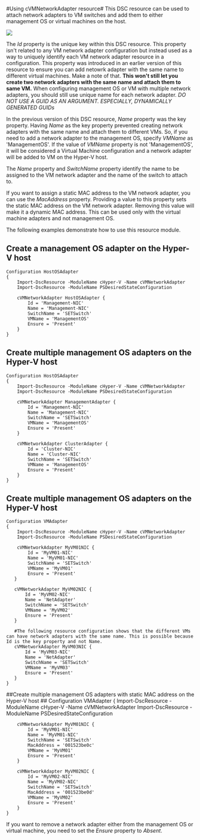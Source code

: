 #Using cVMNetworkAdapter resource#
This DSC resource can be used to attach network adapters to VM switches and add them to either management OS or virtual machines on the host.

![](http://i.imgur.com/KVSWBo8.png)

The *Id* property is the unique key within this DSC resource. This property isn't related to any VM network adapter configuration but instead used as a way to uniquely identify each VM network adapter resource in a configuration. This property was introduced in an earlier version of this resource to ensure you can add netowrk adapter with the same name to different virtual machines. Make a note of that. **This won't still let you create two network adapters with the same name and attach them to same VM.** When configuring management OS or VM with multiple network adapters, you should still use unique name for each network adapter. *DO NOT USE A GUID AS AN ARGUMENT. ESPECIALLY, DYNAMICALLY GENERATED GUIDs*

In the previous version of this DSC resource, *Name* property was the key property. Having *Name* as the key property prevented creating network adapters with the same name and attach them to different VMs. So, if you need to add a network adapter to the management OS, specify *VMName* as 'ManagementOS'. If the value of *VMName* property is not 'ManagementOS', it will be considered a Virtual Machine configuration and a network adapter will be added to VM on the Hyper-V host.

The *Name* property and *SwitchName* property identify the name to be assigned to the VM network adapter and the name of the switch to attach to. 

If you want to assign a static MAC address to the VM network adapter, you can use the *MacAddress* property. Providing a value to this property sets the static MAC address on the VM network adapter. Removing this value will make it a dynamic MAC address. This can be used only with the virtual machine adapters and not management OS.

The following examples demonstrate how to use this resource module.

## Create a management OS adapter on the Hyper-V host ##
    Configuration HostOSAdapter
    {
        Import-DscResource -ModuleName cHyper-V -Name cVMNetworkAdapter
        Import-DscResource -ModuleName PSDesiredStateConfiguration
    
        cVMNetworkAdapter HostOSAdapter {
    	    Id = 'Management-NIC'
            Name = 'Management-NIC'
    	    SwitchName = 'SETSwitch'
            VMName = 'ManagementOS'
    	    Ensure = 'Present'
        }
    }

## Create multiple management OS adapters on the Hyper-V host ##
    Configuration HostOSAdapter
    {
        Import-DscResource -ModuleName cHyper-V -Name cVMNetworkAdapter
        Import-DscResource -ModuleName PSDesiredStateConfiguration
    
        cVMNetworkAdapter ManagementAdapter {
    	    Id = 'Management-NIC'
            Name = 'Management-NIC'
    	    SwitchName = 'SETSwitch'
            VMName = 'ManagementOS'
    	    Ensure = 'Present'
        }
    
        cVMNetworkAdapter ClusterAdapter {
    	    Id = 'Cluster-NIC'
            Name = 'Cluster-NIC'
    	    SwitchName = 'SETSwitch'
            VMName = 'ManagementOS'
    	    Ensure = 'Present'
        }
    }

## Create multiple management OS adapters on the Hyper-V host ##
    Configuration VMAdapter
    {
        Import-DscResource -ModuleName cHyper-V -Name cVMNetworkAdapter
        Import-DscResource -ModuleName PSDesiredStateConfiguration
    
        cVMNetworkAdapter MyVM01NIC {
            Id = 'MyVM01-NIC'
            Name = 'MyVM01-NIC'
    	    SwitchName = 'SETSwitch'
            VMName = 'MyVM01'
    	    Ensure = 'Present'
       }
    
       cVMNetworkAdapter MyVM02NIC {
           Id = 'MyVM02-NIC'
           Name = 'NetAdapter'
    	   SwitchName = 'SETSwitch'
           VMName = 'MyVM02'
    	   Ensure = 'Present'
       }
    
       #The following resource configuration shows that the different VMs can have network adapters with the same name. This is possible because Id is the key property and not Name.
       cVMNetworkAdapter MyVM03NIC {
           Id = 'MyVM03-NIC'
           Name = 'NetAdapter'
    	   SwitchName = 'SETSwitch'
           VMName = 'MyVM03'
    	   Ensure = 'Present'
       }
    }
    
##Create multiple management OS adapters with static MAC address on the Hyper-V host ##
    Configuration VMAdapter
    {
        Import-DscResource -ModuleName cHyper-V -Name cVMNetworkAdapter
        Import-DscResource -ModuleName PSDesiredStateConfiguration
    
        cVMNetworkAdapter MyVM01NIC {
            Id = 'MyVM01-NIC'
            Name = 'MyVM01-NIC'
    	    SwitchName = 'SETSwitch'
            MacAddress = '001523be0c'
            VMName = 'MyVM01'
    	    Ensure = 'Present'
        }
    
        cVMNetworkAdapter MyVM02NIC {
            Id = 'MyVM02-NIC'
            Name = 'MyVM02-NIC'
    	    SwitchName = 'SETSwitch'
            MacAddress = '001523be0d'
            VMName = 'MyVM02'
    	    Ensure = 'Present'
        }
    }

If you want to remove a network adapter either from the management OS or virtual machine, you need to set the *Ensure* property to *Absent*. 
